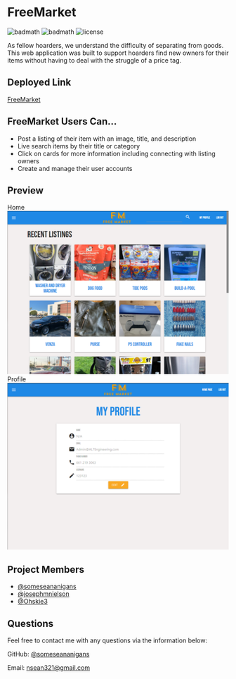 # FreeMarket

![badmath](https://img.shields.io/github/languages/top/someseananigans/freemarket)
![badmath](https://img.shields.io/github/languages/top/nielsenjared/badmath)
![license](https://img.shields.io/badge/license-MIT-brightgreen)

As fellow hoarders, we understand the difficulty of separating from goods. This web application was built to support hoarders find new owners for their items without having to deal with the struggle of a price tag.

## Deployed Link

[FreeMarket](https://mighty-coast-38363.herokuapp.com/)

## FreeMarket Users Can...
- Post a listing of their item with an image, title, and description
- Live search items by their title or category
- Click on cards for more information including connecting with listing owners
- Create and manage their user accounts

## Preview

Home
![alt screenshot](screenshots/preview1.png)
Profile
![alt screenshot](screenshots/preview2.png)

## Project Members

- [@someseananigans](https://github.com/someseananigans)
- [@josephmnielson](https://github.com/josephmnielson)
- [@Ohskie3](https://github.com/Ohskie3)

## Questions

Feel free to contact me with any questions via the information below:

GitHub: [@someseananigans](https://github.com/someseananigans)

Email: [nsean321@gmail.com](nsean321@gmail.com)

